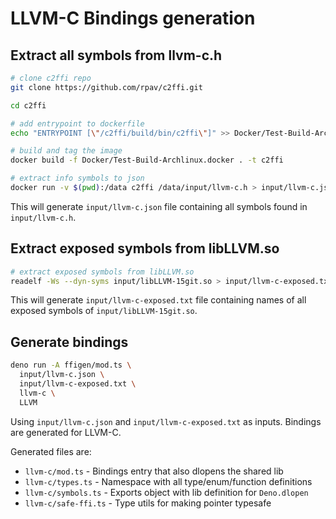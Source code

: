 # LLVM-C Bindings generation

## Extract all symbols from llvm-c.h

```sh
# clone c2ffi repo
git clone https://github.com/rpav/c2ffi.git

cd c2ffi

# add entrypoint to dockerfile
echo "ENTRYPOINT [\"/c2ffi/build/bin/c2ffi\"]" >> Docker/Test-Build-Archlinux.docker

# build and tag the image
docker build -f Docker/Test-Build-Archlinux.docker . -t c2ffi

# extract info symbols to json
docker run -v $(pwd):/data c2ffi /data/input/llvm-c.h > input/llvm-c.json
```

This will generate `input/llvm-c.json` file containing all symbols found in
`input/llvm-c.h`.

## Extract exposed symbols from libLLVM.so

```sh
# extract exposed symbols from libLLVM.so
readelf -Ws --dyn-syms input/libLLVM-15git.so > input/llvm-c-exposed.txt
```

This will generate `input/llvm-c-exposed.txt` file containing names of all
exposed symbols of `input/libLLVM-15git.so`.

## Generate bindings

```sh
deno run -A ffigen/mod.ts \
  input/llvm-c.json \
  input/llvm-c-exposed.txt \
  llvm-c \
  LLVM
```

Using `input/llvm-c.json` and `input/llvm-c-exposed.txt` as inputs. Bindings are
generated for LLVM-C.

Generated files are:

- `llvm-c/mod.ts` - Bindings entry that also dlopens the shared lib
- `llvm-c/types.ts` - Namespace with all type/enum/function definitions
- `llvm-c/symbols.ts` - Exports object with lib definition for `Deno.dlopen`
- `llvm-c/safe-ffi.ts` - Type utils for making pointer typesafe
